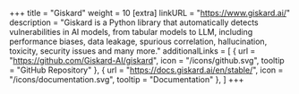 +++
title = "Giskard"
weight = 10
[extra]
linkURL = "https://www.giskard.ai/"
description = "Giskard is a Python library that automatically detects vulnerabilities in AI models, from tabular models to LLM, including performance biases, data leakage, spurious correlation, hallucination, toxicity, security issues and many more."
additionalLinks = [
  { url = "https://github.com/Giskard-AI/giskard", icon = "/icons/github.svg", tooltip = "GitHub Repository" },
  { url = "https://docs.giskard.ai/en/stable/", icon = "/icons/documentation.svg", tooltip = "Documentation" },
]
+++